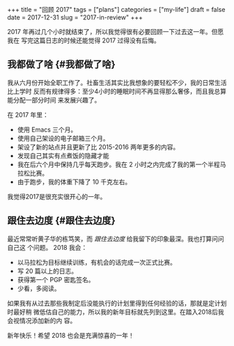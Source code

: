 +++
title = "回顾 2017"
tags = ["plans"]
categories = ["my-life"]
draft = false
date = 2017-12-31
slug = "2017-in-review"
+++

2017 年再过几个小时就结束了，所以我觉得很有必要回顾一下过去这一年。但愿我在
写完这篇日志的时候还能觉得 2017 过得没有后悔。


## 我都做了啥 {#我都做了啥}

我从六月份开始全职工作了。社畜生活其实比我想象的要轻松不少，我的日常生活比上学时
反而有规律得多：至少4小时的睡眠时间不再显得那么奢侈，而且我总算能分配一部分时间
来发展兴趣了。

在 2017 年里：

-   使用 Emacs 三个月。
-   使用自己架设的电子邮箱三个月。
-   架设了新的站点并且更新了比 2015-2016 两年更多的内容。
-   发现自己其实有点煮饭的隐藏才能
-   我在后六个月中保持几乎每天跑步。我在 2 小时之内完成了我的第一个半程马拉松比赛。
-   由于跑步，我的体重下降了 10 千克左右。

我觉得2017是很充实很开心的一年。


## 跟住去边度 {#跟住去边度}

最近常常听黄子华的栋笃笑，而 _跟住去边度_ 给我留下的印象最深。我也打算问问自己这
个问题。 2018 我会：

-   以马拉松为目标继续训练，有机会的话完成一次正式比赛。
-   写 20 篇以上的日志。
-   获得第一个 PGP 密匙签名。
-   少看，多阅读。

如果我有从过去那些我制定后没能执行的计划里得到任何经验的话，那就是定计划时最好稍
微低估自己的能力，所以我的新年目标就先列到这里。在踏入2018后我会视情况添加新的内
容。

新年快乐！希望 2018 也会是充满惊喜的一年！
